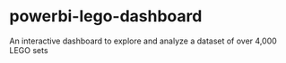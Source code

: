 # powerbi-lego-dashboard
An interactive dashboard to explore and analyze a dataset of over 4,000 LEGO sets
